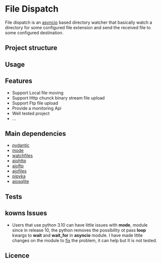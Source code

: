 # File Dispatch

File dispatch is an [asyncio](https://docs.python.org/3.9/library/asyncio.html) based directory watcher that 
basically watch a directory for some configured file extension and send the received file
to some configured destination.

## Project structure

## Usage

## Features

+ Support Local file moving
+ Support Http chunck binary stream file upload
+ Support Ftp file upload 
+ Provide a monitoring Api
+ Well tested project
+ ...

## Main dependencies

+ [pydantic](https://pydantic-docs.helpmanual.io/)
+ [mode](https://github.com/ask/mode)
+ [watchfiles](https://watchfiles.helpmanual.io/)
+ [aiohttp](https://docs.aiohttp.org/en/stable/)
+ [aioftp](https://github.com/aio-libs/aioftp)
+ [aiofiles](https://pypi.org/project/aiofiles/)
+ [pipyka](https://github.com/kayak/pypika)
+ [aiosqlite](https://aiosqlite.omnilib.dev/en/stable/)

## Tests

## kowns Issues
+ Users that use python 3.10 can have little issues with **mode**, module since in release 10, the python removes the possibility ot pass **loop** kwargs to **wait** and **wait_for** in **asyncio** module. I have made
little changes on the module to [fix](https://github.com/aristidebm/mode) the problem, it can help but It is not tested. 

## Licence